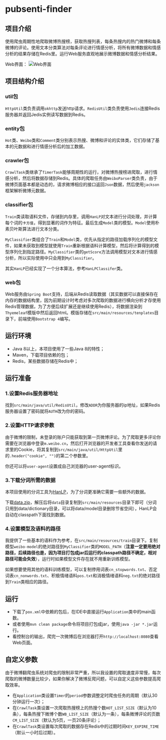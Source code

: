 # pubsenti-finder
 
## 项目介绍
使用爬虫周期性地爬取微博热搜榜，获取热搜列表，每条热搜内的热门微博和每条微博的评论。使用文本分类算法对每条评论进行情感分析，将所有微博数据和情感分析的结果存储在Redis里。运行Web服务直观地展示微博数据和情感分析结果。

Web界面：
![Web界面](https://i.loli.net/2020/04/02/8Ru3WO6KYhwixJB.png)
## 项目结构介绍

### util包
`HttpUtil`类负责调用`okhttp`发送http请求。`RedisUtil`类负责使用`Jedis`连接Redis服务器并返回Jedis实例读写数据到Redis。
### entity包
`Hot`类、`Weibo`类和`Comment`类分别表示热搜、微博和评论的实体类，它们存储了基本的元数据和进行情感分析后的加工数据。
### crawler包
`CrawlTask`类继承了`TimerTask`能够周期性的运行，对微博热搜榜进爬取，进行情感分析，然后将数据存储到Redis。具体的爬取任务由`WeiboParser`类负责，由于微博页面基本都是动态的，请求微博相应的接口返回`Json`数据，然后使用`jackson`框架解析微博元数据。
### classifier包
`Train`类读取语料文件，存储到内存里，调用`HanLP`对文本进行分词处理，并计算每个词的`卡方值`，得到显著的词作为特征。最后生成`Model`类的模型。`Model`使用朴素贝叶斯算法进行文本分类。

`MyClassifier`类组合了`Train`和`Model`类，优先从指定的路径加载序列化的模型文件，如果未获取到模型就使用`Train`重新根据语料计算模型，然后将计算得到的模型序列化到指定路径。`MyClassifier`类的`getScore`方法调用模型对文本进行情感分析，所以实际使用中只会用到`MyClassifier`。

其实`HanLP`已经实现了一个分本算法，参考`HanLPClassifer`类。
### web包
Web服务由`Spring Boot`支持，后端从Redis读取数据（其实数据可以直接保存在内存的数据结构里，因为前期设计时考虑对多次爬取的数据进行横向分析才存使用Redis管理数据，为了方便后续扩展还是继续使用Redis），将数据渲染到`Thyemeleaf`模版中然后返回html。模版存储在`src/main/resources/tenplates`目录下，前端使用`Bootstrap 4`编写。
## 运行环境
* Java 8以上，本项目使用了一些Java 8的特性；
* Maven，下载项目依赖的包；
* Redis，某些数据存储在Redis中；

## 运行准备

### 1.设置Redis服务器地址
找到`src/main/java/util/RedisUtil`，修改`ADDR`为你服务器的ip地址，如果Redis服务器设置了密码就将`AUTH`改为你的密码。

### 2.设置HTTP请求参数
由于微博的限制，未登录的账户只能获取到第一页微博评论。为了爬取更多评论你需要在浏览器中登录`m.weibo.cn`，然后打开浏览器的开发者工具查看你发送的请求里的Cookie，将其复制到`src/main/java/util/HttpUtil`里的`.header("cookie", "")`的第二个参数里。

你还可以将`user-agent`设置成自己浏览器的user-agent标识。

### 3.下载分词所需的数据
本项目使用的分词工具为[HanLP](https://github.com/hankcs/HanLP/tree/1.x)，为了分词更准确它需要一些额外的数据。

下载[data.zip](http://nlp.hankcs.com/download.php?file=data)，解压后将`data`目录复制到`src/main/resources`目录下即可（分词只用到data/dictionary目录，可以将data/model目录删除节省空间），HanLP会自动在classpath下面找到数据。

### 4.设置模型及语料的路径
我提供了一些基本的语料作为参考，在`src/main/resources/train`目录下。复制模型`weibo-model`的绝对路径到`MyClassifier`类的`MODEL_PATH`（**注意一定要用绝对路径，后续路径也是，因为项目打包成jar后运行的classpath路径不确定，相对路径可能会失效**），运行时如果模型文件存在就不用重新训练模型。

如果想要使用其他的语料训练模型，可以复制停用词表`cn_stopwords.txt`、否定词表`cn_nonwords.txt`、积极情绪语料`pos.txt`和消极情绪语料`neg.txt`的绝对路径到`Train`类相应的路径。

## 运行
* 下载了`pox.xml`中依赖的包后，在IDE中直接运行`Application`类中的main函数。
* 或者使用`mvn clean package`命令将项目打包成jar，使用`java -jar *.jar`运行。
* 看控制台的输出，爬完一次微博后在浏览器打开`http://localhost:8080`查看Web页面。

## 自定义参数
由于微博翻爬虫系统对爬虫的限制非常严重，所以我设置的爬取速度非常慢，每次爬取的微博数量比较少，如果你解决了微博反爬问题，可以自定义这些参数提高爬取效率。
* 在`Application`类设置`Timer`的`period`参数调整定时爬虫任务的周期（默认30分钟运行一次）；
* 在`CrawlTask`类设置一次爬取热搜榜上的热搜个数`HOT_LIST_SIZE`（默认为10条），每条热搜下微博个数`WB_LIST_SIZE`（默认为一条），每条微博评论的页数`CM_LIST_SIZE`（默认为5页，一页20条评论）；
* 在`CrawlTask`类设置每次爬取的数据存在Redis中的过期时间`KEY_EXPIRE_TIME`（默认一小时后过期）。
